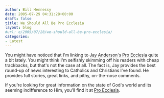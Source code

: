```yaml
---
author: Bill Hennessy
date: 2005-07-29 04:31:28+00:00
draft: false
title: We Should All Be Pro Ecclesia
layout: blog
#url: e/2005/07/28/we-should-all-be-pro-ecclesia/
categories:
- Latest
---
```


You might have noticed that I'm linking to [Jay Anderson's Pro Ecclesia](https://proecclesia.blogspot.com/) quite a bit lately.  You might think I'm selfishly skimming off his readers with cheap trackbacks, but that's not the case at all.  The fact is, Jay provides the best round-up of news interesting to Catholics and Christians I've found.  He provides full stories, great links, and pithy, on-the-nose comments.

If you're looking for great information on the state of God's world and its seeming indifference to Him, you'll find it at [Pro Ecclesia](https://proecclesia.blogspot.com/).  

